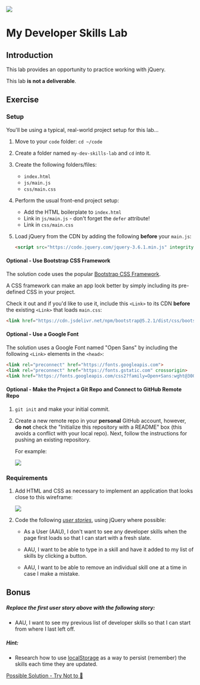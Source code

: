 <img src="https://i.imgur.com/R2zfSdF.png">

# My Developer Skills Lab

## Introduction

This lab provides an opportunity to practice working with jQuery.

This lab **is not a deliverable**.

## Exercise

### Setup

You'll be using a typical, real-world project setup for this lab...

1. Move to your `code` folder:  `cd ~/code`

2. Create a folder named `my-dev-skills-lab` and `cd` into it.

3. Create the following folders/files:
	- `index.html`
	- `js/main.js`
	- `css/main.css` 

4. Perform the usual front-end project setup:
	- Add the HTML boilerplate to `index.html`
	- Link in `js/main.js` - don't forget the `defer` attribute!
	- Link in `css/main.css`

5. Load jQuery from the CDN by adding the following **before** your `main.js`:
	
	```html
	<script src="https://code.jquery.com/jquery-3.6.1.min.js" integrity="sha256-o88AwQnZB+VDvE9tvIXrMQaPlFFSUTR+nldQm1LuPXQ=" crossorigin="anonymous"></script>
	```

#### Optional - Use Bootstrap CSS Framework

The solution code uses the popular [Bootstrap CSS Framework](https://getbootstrap.com/).

A CSS framework can make an app look better by simply including its pre-defined CSS in your project. 

Check it out and if you'd like to use it, include this `<Link>` to its CDN **before** the existing `<Link>` that loads `main.css`:

```html
<link href="https://cdn.jsdelivr.net/npm/bootstrap@5.2.1/dist/css/bootstrap.min.css" rel="stylesheet" integrity="sha384-iYQeCzEYFbKjA/T2uDLTpkwGzCiq6soy8tYaI1GyVh/UjpbCx/TYkiZhlZB6+fzT" crossorigin="anonymous">
```

#### Optional - Use a Google Font


The solution uses a Google Font named "Open Sans" by including the following `<Link>` elements in the `<head>`:

```html
<link rel="preconnect" href="https://fonts.googleapis.com">
<link rel="preconnect" href="https://fonts.gstatic.com" crossorigin>
<link href="https://fonts.googleapis.com/css2?family=Open+Sans:wght@300&display=swap" rel="stylesheet">
```

#### Optional - Make the Project a Git Repo and Connect to GitHub Remote Repo

1. `git init` and make your initial commit.

2. Create a new remote repo in your **personal** GitHub account, however, **do not** check the "Initialize this repository with a README" box (this avoids a conflict with your local repo). Next, follow the instructions for pushing an existing repository.

	For example:
	
	<img src="https://i.imgur.com/XUM58Dx.png">

### Requirements

1. Add HTML and CSS as necessary to implement an application that looks close to this wireframe:

	<img src="https://i.imgur.com/k06ZMEN.png">
	
2. Code the following [_user stories_](https://en.wikipedia.org/wiki/User_story), using jQuery where possible:

	- As a User (AAU), I don't want to see any developer skills when the page first loads so that I can start with a fresh slate.

	- AAU, I want to be able to type in a skill and have it added to my list of skills by clicking a button.

	- AAU, I want to be able to remove an individual skill one at a time in case I make a mistake.

## Bonus

##### Replace the first user story above with the following story:

- AAU, I want to see my previous list of developer skills so that I can start from where I last left off.

##### Hint:

- Research how to use [localStorage](https://developer.mozilla.org/en-US/docs/Web/API/Window/localStorage) as a way to persist (remember) the skills each time they are updated.

[Possible Solution - Try Not to 👀](https://replit.com/@SEIStudent/jQuery-Dev-Skills-Lab-Solution#index.html)
